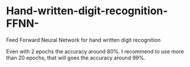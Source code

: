 # Hand-written-digit-recognition-FFNN-

Feed Forward Neural Network for hand written digit recognition

Even with 2 epochs the accuracy around 80%. I recommend to use more than 20 epochs, that will goes the accuracy around 99%.
